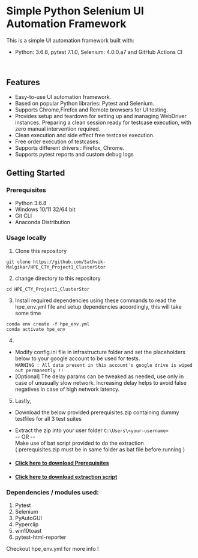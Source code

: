 # Simple Python Selenium UI Automation Framework

This is a simple UI automation framework built with:
- Python: 3.6.8, pytest 7.1.0, Selenium: 4.0.0.a7 and GitHub Actions CI
<br>



## Features

- Easy-to-use UI automation framework.
- Based on popular Python libraries: Pytest and Selenium.
- Supports Chrome,Firefox and Remote browsers for UI testing.
- Provides setup and teardown for setting up and managing WebDriver instances. Preparing a clean session ready for testcase execution, with zero manual intervention required.
- Clean execution and side effect free testcase execution.
- Free order execution of testcases.
- Supports different drivers : Firefox, Chrome.
- Supports pytest reports and custom debug logs

## Getting Started

### Prerequisites

- Python 3.6.8
- Windows 10/11 32/64 bit
- Git CLI
- Anaconda Distribution

### Usage locally

1. Clone this repository 
```
git clone https://github.com/Sathvik-Malgikar/HPE_CTY_Project1_ClusterStor
```
2. change directory to this repository
```
cd HPE_CTY_Project1_ClusterStor
```

3. Install required dependencies using these commands to read the hpe_env.yml file and setup dependencies accordingly, this will take some time
```
conda env create -f hpe_env.yml
conda activate hpe_env
```
4. 
- Modify config.ini file in infrastructure folder and set the placeholders below to your google account to be used for tests. <br/> ```WARNING : All data present in this account's google drive is wiped out permanently !!```<br/> 
- [Optional] The delay params can be tweaked as needed, use only in case of unusually slow network. Increasing delay helps to avoid false negatives in case of high network latency.<br/> 

5. Lastly,
 - Download the below provided prerequisites.zip containing dummy testfiles for all 3 test suites
 - Extract the zip into your user folder  ```C:\Users\<your-username>```
<br/> -- OR --<br/>
Make use of bat script provided to do the extraction<br/>
( prerequisites.zip must be in same folder as bat file before running )

- #### [Click here to download Prerequisites](https://dl.dropbox.com/scl/fi/nlvt2cu52axbyx6tdb5en/prerequisites.zip?rlkey=z2k6n4vj064gk1z65tqzs3o5a&st=h5xuv9nl&dl=0)
- #### [Click here to download extraction script](https://dl.dropbox.com/scl/fi/xi9bmfxtay8svzk6lgfy0/extract_to_userfolder.bat?rlkey=o38j9zrpvj4w771eos5nv8tff&st=kotblukf&dl=0)


### Dependencies / modules used:
1. Pytest
2. Selenium
3. PyAutoGUI
4. Pyperclip
5. win10toast
6. pytest-html-reporter

Checkout hpe_env.yml for more info !
